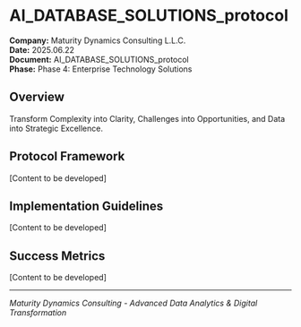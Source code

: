 ﻿# AI_DATABASE_SOLUTIONS_protocol

**Company:** Maturity Dynamics Consulting L.L.C.  
**Date:** 2025.06.22  
**Document:** AI_DATABASE_SOLUTIONS_protocol  
**Phase:** Phase 4: Enterprise Technology Solutions  

## Overview
Transform Complexity into Clarity, Challenges into Opportunities, and Data into Strategic Excellence.

## Protocol Framework
[Content to be developed]

## Implementation Guidelines
[Content to be developed]

## Success Metrics
[Content to be developed]

---
*Maturity Dynamics Consulting - Advanced Data Analytics & Digital Transformation*
